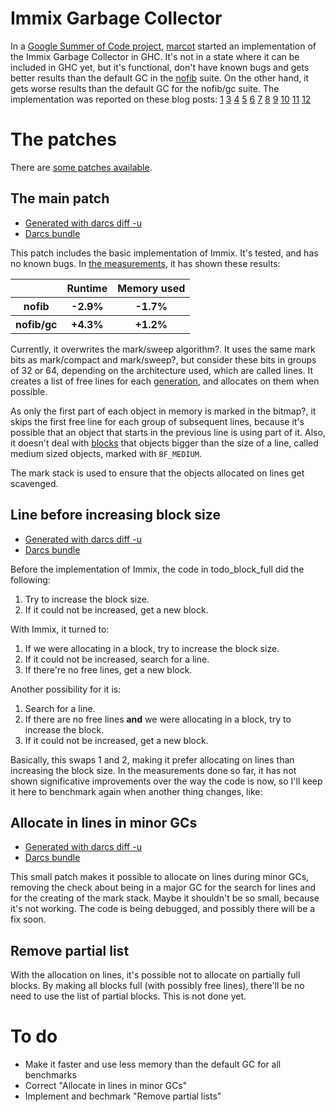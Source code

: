 # Immix Garbage Collector



In a [Google Summer of Code project](http://socghop.appspot.com/gsoc/student_project/show/google/gsoc2010/haskell/t127230760695), [ marcot](http://wiki.debian.org/MarcoSilva) started an implementation of the Immix Garbage Collector in GHC.  It's not in a state where it can be included in GHC yet, but it's functional, don't have known bugs and gets better results than the default GC in the [ nofib](http://www.dcs.gla.ac.uk/fp/software/ghc/nofib.html) suite.  On the other hand, it gets worse results than the default GC for the nofib/gc suite.  The implementation was reported on these blog posts: [ 1](http://marcotmarcot.wordpress.com/2010/05/17/google-summer-of-code-weekly-report-1/) [ 3](http://marcotmarcot.wordpress.com/2010/05/31/summer-of-code-weekly-report-3/) [ 4](http://marcotmarcot.wordpress.com/2010/06/04/summer-of-code-weekly-report-4/) [ 5](http://marcotmarcot.wordpress.com/2010/06/15/summer-of-code-weekly-report-5/) [ 6](http://marcotmarcot.wordpress.com/2010/06/18/immix-on-ghc-summer-of-code-weekly-report-6/) [ 7](http://marcotmarcot.wordpress.com/2010/06/29/immix-on-ghc-summer-of-code-weekly-report-7/) [ 8](http://marcotmarcot.wordpress.com/2010/07/05/immix-on-ghc-summer-of-code-weekly-report-8/) [ 9](http://marcotmarcot.wordpress.com/2010/07/07/immix-on-ghc-summer-of-code-weekly-report-9/) [ 10](http://marcotmarcot.wordpress.com/2010/07/21/immix-on-ghc-summer-of-code-weekly-report-10/) [ 11](http://marcotmarcot.wordpress.com/2010/08/10/immix-on-ghc-summer-of-code-report-11/) [ 12](http://marcotmarcot.wordpress.com/2010/08/13/immix-on-ghc-summer-of-code-report-12-debconf-debian-day-bh/)


# The patches


There are [some patches available](http://people.debian.org/~marcot/immix/).

## The main patch

- [Generated with darcs diff -u](http://people.debian.org/~marcot/immix/immix.patch)
- [Darcs bundle](http://people.debian.org/~marcot/immix/immix.dpatch)


This patch includes the basic implementation of Immix.  It's tested, and has no known bugs.  In [the measurements](http://people.debian.org/~marcot/immix/log.tar.gz), it has shown these results:


<table><tr><th> </th>
<th> <b>Runtime</b> </th>
<th> <b>Memory used</b> 
</th></tr>
<tr><th> <b>nofib</b> </th>
<th> -2.9% </th>
<th> -1.7% 
</th></tr>
<tr><th> <b>nofib/gc</b> </th>
<th> +4.3% </th>
<th> +1.2% 
</th></tr></table>


Currently, it overwrites the mark/sweep algorithm?.  It uses the same mark bits as mark/compact and mark/sweep?, but consider these bits in groups of 32 or 64, depending on the architecture used, which are called lines.  It creates a list of free lines for each [generation](https://gitlab.haskell.org/trac/ghc/wiki/Commentary/Rts/Storage/GC/Aging), and allocates on them when possible.


As only the first part of each object in memory is marked in the bitmap?, it skips the first free line for each group of subsequent lines, because it's possible that an object that starts in the previous line is using part of it.  Also, it doesn't deal with [blocks](commentary/rts/storage/block-alloc) that objects bigger than the size of a line, called medium sized objects, marked with `BF_MEDIUM`.


The mark stack is used to ensure that the objects allocated on lines get scavenged.

## Line before increasing block size

- [Generated with darcs diff -u](http://people.debian.org/~marcot/immix/order.patch)
- [Darcs bundle](http://people.debian.org/~marcot/immix/order.dpatch)


Before the implementation of Immix, the code in todo_block_full did the following:

1. Try to increase the block size.
1. If it could not be increased, get a new block.


With Immix, it turned to:

1. If we were allocating in a block, try to increase the block size.
1. If it could not be increased, search for a line.
1. If there're no free lines, get a new block.


Another possibility for it is:

1. Search for a line.
1. If there are no free lines **and** we were allocating in a block, try to increase the block.
1. If it could not be increased, get a new block.


Basically, this swaps 1 and 2, making it prefer allocating on lines than
increasing the block size.  In the measurements done so far, it has not shown
significative improvements over the way the code is now, so I'll keep it here
to benchmark again when another thing changes, like:

## Allocate in lines in minor GCs

- [Generated with darcs diff -u](http://people.debian.org/~marcot/immix/minor.patch)
- [Darcs bundle](http://people.debian.org/~marcot/immix/minor.dpatch)


This small patch makes it possible to allocate on lines during minor GCs,
removing the check about being in a major GC for the search for lines and for
the creating of the mark stack.  Maybe it shouldn't be so small, because it's
not working.  The code is being debugged, and possibly there will be a fix
soon.

## Remove partial list


With the allocation on lines, it's possible not to allocate on partially full
blocks.  By making all blocks full (with possibly free lines), there'll be no
need to use the list of partial blocks.  This is not done yet.

# To do

- Make it faster and use less memory than the default GC for all benchmarks
- Correct "Allocate in lines in minor GCs"
- Implement and bechmark "Remove partial lists"
